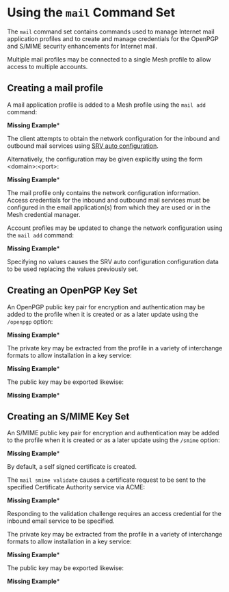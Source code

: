 
# Using the `mail` Command Set

The `mail` command set contains commands used to manage Internet mail 
application profiles and to create and manage credentials for the 
OpenPGP and S/MIME security enhancements for Internet mail.

Multiple mail profiles may be connected to a single Mesh profile to
allow access to multiple accounts.

## Creating a mail profile

A mail application profile is added to a Mesh profile using the 
`mail add` command:

**Missing Example***

The client attempts to obtain the network configuration for the inbound and
outbound mail services using [SRV auto 
configuration](https://tools.ietf.org/html/draft-daboo-srv-email-02).

Alternatively, the configuration may be given explicitly using the form 
\<domain\>:\<port\>:

**Missing Example***

The mail profile only contains the network configuration information. Access 
credentials for the inbound and outbound mail services must be configured in the
email application(s) from which they are used or in the Mesh credential manager.

Account profiles may be updated to change the network configuration using the
`mail add` command:

**Missing Example***

Specifying no values causes the SRV auto configuration configuration data to be 
used replacing the values previously set.

## Creating an OpenPGP Key Set

An OpenPGP public key pair for encryption and authentication may be added to the
profile when it is created or as a later update using the `/openpgp` option:

**Missing Example***

The private key may be extracted from the profile in a variety of interchange
formats to allow installation in a key service:

**Missing Example***

The public key may be exported likewise:

**Missing Example***

## Creating an S/MIME Key Set

An S/MIME public key pair for encryption and authentication may be added to the
profile when it is created or as a later update using the `/smime` option:

**Missing Example***

By default, a self signed certificate is created.

The `mail smime validate`  causes a certificate request to be sent to the
specified Certificate Authority service via ACME:

**Missing Example***

Responding to the validation challenge requires an access credential for the 
inbound email service to be specified.

The private key may be extracted from the profile in a variety of interchange
formats to allow installation in a key service:

**Missing Example***

The public key may be exported likewise:

**Missing Example***

